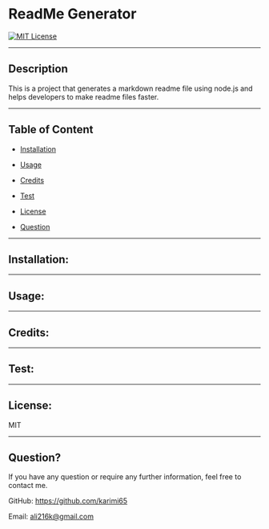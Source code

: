 # ReadMe Generator

  [![MIT License](https://img.shields.io/npm/l/mi?style=plastic)](https://opensource.org/licenses/MIT)


  ---
  ## Description
  This is a project that generates a markdown readme file using node.js and helps developers to make readme files faster. 

  ---
  ## Table of Content
  * [Installation](#Installation)

  * [Usage](#Usage)

  * [Credits](#Credits)

  * [Test](#Test)

  * [License](#License)

  * [Question](#Question)



  ---
  ## Installation:
   
  

  ---
  ## Usage:
  
   

  ---
  ## Credits:
  
  

  ---
  ## Test:
  
  

  ---
  ## License:
  MIT
  

  --- 
  ## Question?
  If you have any question or require any further information, feel free to contact me. 

  GitHub: https://github.com/karimi65

  Email: ali216k@gmail.com
